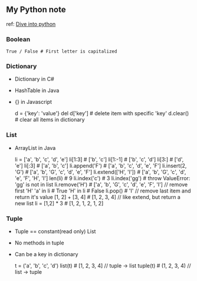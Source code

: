 ## My Python note

ref: [Dive into python](http://woodpecker.org.cn/diveintopython/)

### Boolean

    True / False # First letter is capitalized
    
### Dictionary
 - Dictionary in C#
 - HashTable in Java
 - {} in Javascript


    d = {'key': 'value'}
    del d['key']        # delete item with specific 'key'
    d.clear()           # clear all items in dictionary

### List
 - ArrayList in Java


    li = ['a', 'b', 'c', 'd', 'e']
    li[1:3]               # ['b', 'c']
    li[1:-1]              # ['b', 'c', 'd']
    li[3:]                # ['d', 'e']
    li[:3]                # ['a', 'b', 'c']
    li.append('F')        # ['a', 'b', 'c', 'd', 'e', 'F']
    li.insert(2, 'G')     # ['a', 'b', 'G', 'c', 'd', 'e', 'F']
    li.extend(['H', 'I']) # ['a', 'b', 'G', 'c', 'd', 'e', 'F', 'H', 'I']
    len(li)               # 9
    li.index('c')         # 3
    li.index('gg')        # throw ValueError: 'gg' is not in list
    li.remove('H')        # ['a', 'b', 'G', 'c', 'd', 'e', 'F', 'I'] // remove first 'H'
    'a' in li             # True
    'H' in li             # False
    li.pop()              # 'I' // remove last item and return it's value
    [1, 2] + [3, 4]       # [1, 2, 3, 4] // like extend, but return a new list
    li = [1,2] * 3        # [1, 2, 1, 2, 1, 2]

### Tuple
 - Tuple == constant(read only) List
 - No methods in tuple
 - Can be a key in dictionary


    t = ('a', 'b', 'c', 'd')
    list(t)              # [1, 2, 3, 4] // tuple -> list
    tuple(t)             # (1, 2, 3, 4) // list -> tuple
    
